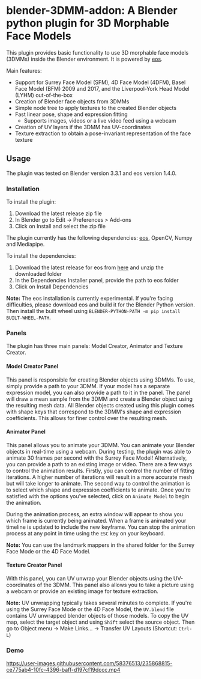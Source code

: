 # blender-3DMM-addon: A Blender python plugin for 3D Morphable Face Models

This plugin provides basic functionality to use 3D morphable face models (3DMMs) inside the Blender environment. It is powered by [eos](https://github.com/patrikhuber/eos).

Main features:
  * Support for Surrey Face Model (SFM), 4D Face Model (4DFM), Basel Face Model (BFM) 2009 and 2017, and the Liverpool-York Head Model (LYHM) out-of-the-box
  * Creation of Blender face objects from 3DMMs
  * Simple node tree to apply textures to the created Blender objects
  * Fast linear pose, shape and expression fitting
      * Supports images, videos or a live video feed using a webcam
  * Creation of UV layers if the 3DMM has UV-coordinates
  * Texture extraction to obtain a pose-invariant representation of the face texture


## Usage
The plugin was tested on Blender version 3.3.1 and eos version 1.4.0.

### Installation

To install the plugin:
  1. Download the latest release zip file
  2. In Blender go to Edit -> Preferences > Add-ons
  3. Click on Install and select the zip file

The plugin currently has the following dependencies: [eos](https://github.com/patrikhuber/eos), OpenCV, Numpy and Mediapipe.

To install the dependencies:
  1. Download the latest release for eos from [here](https://github.com/patrikhuber/eos/releases) and unzip the downloaded folder
  2. In the Dependencies Installer panel, provide the path to eos folder
  3. Click on Install Dependencies

**Note:** The eos installation is currently experimental. If you're facing difficulties, please download eos and build it for the Blender Python version. Then install the built wheel using `BLENDER-PYTHON-PATH -m pip install BUILT-WHEEL-PATH`.

### Panels

The plugin has three main panels: Model Creator, Animator and Texture Creator.

#### Model Creator Panel

This panel is responsible for creating Blender objects using 3DMMs. To use, simply provide a path to your 3DMM. If your model has a separate expression model, you can also provide a path to it in the panel. The panel will draw a mean sample from the 3DMM and create a Blender object using the resulting mesh data. All Blender objects created using this plugin comes with shape keys that correspond to the 3DMM's shape and expression coefficients. This allows for finer control over the resulting mesh.

#### Animator Panel

This panel allows you to animate your 3DMM. You can animate your Blender objects in real-time using a webcam. During testing, the plugin was able to animate 30 frames per second with the Surrey Face Model! Alternatively, you can provide a path to an existing image or video. There are a few ways to control the animation results. Firstly, you can control the number of fitting iterations. A higher number of iterations will result in a more accurate mesh but will take longer to animate. The second way to control the animation is to select which shape and expression coefficients to animate. Once you're satisfied with the options you've selected, click on `Animate Model` to begin the animation.

During the animation process, an extra window will appear to show you which frame is currently being animated. When a frame is animated your timeline is updated to include the new keyframe. You can stop the animation process at any point in time using the `ESC` key on your keyboard.

**Note:** You can use the landmark mappers in the shared folder for the Surrey Face Mode or the 4D Face Model.

#### Texture Creator Panel

With this panel, you can UV unwrap your Blender objects using the UV-coordinates of the 3DMM. This panel also allows you to take a picture using a webcam or provide an existing image for texture extraction.

**Note:** UV unwrapping typically takes several minutes to complete. If you're using the Surrey Face Mode or the 4D Face Model, the `UV.blend` file contains UV unwrapped blender objects of those models. To copy the UV map, select the target object and using `Shift` select the source object. Then go to Object menu -> Make Links… -> Transfer UV Layouts (Shortcut: `Ctrl-L`)

### Demo

https://user-images.githubusercontent.com/58376513/235868815-ce775ab4-10fc-4396-baff-d197cf19dccc.mp4


